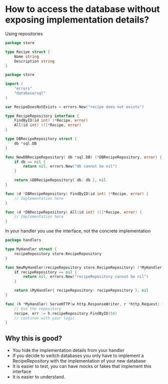 # How to access the database without exposing implementation details?

Using repositories

```go
package store

type Recipe struct {
    Name string
    Description string
}
```

```go
package store

import (
    "errors"
    "database/sql"
)

var RecipeDoesNotExists = errors.New("recipe does not exists")

type RecipeRepository interface {
    FindByID(id int) (*Recipe, error)
    All(id int) ([]*Recipe, error)
}

type DBRecipeRepository struct {
    db *sql.DB
}

func NewDBRecipeRepository( db *sql.DB) (*DBRecipeRepository, error) {
    if db == nil {
        return nil, errors.New("db cannot be nil")
    }

    return &DBRecipeRepository{ db: db }, nil
}

func (d *DBRecipeRepository) FindByID(id int) (*Recipe, error) {
    // Implementation here
}

func (d *DBRecipeRepository) All(id int) ([]*Recipe, error) {
    // Implementation here
}
```

In your handler you use the interface, not the concrete implementation

```go
package handlers

type MyHandler struct {
    recipeRepository store.RecipeRepository
}

func NewMyHandler(recipeRepository store.RecipeRepository) (*MyHandler, error) {
    if recipeRepository == nil {
        return nil, errors.New("recipeRepository cannot be nil")
    }

    return &MyHandler{ recipeRepository: recipeRepository }, nil
}

func (h *MyHandler) ServeHTTP(w http.ResponseWriter, r *http.Request) {
    // Use the repository
    recipe, err := h.recipeRepository.FindByID(50)
    // continue with your logic
}
```

## Why this is good?

- You hide the implementation details from your handler
- If you decide to switch databases you only have to implement a RecipeRepository with the implementation of your new database
- It is easier to test, you can have mocks or fakes that implement this interface
- It is easier to understand.